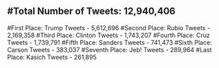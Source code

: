 #Total Number of Tweets: 12,940,406 
---
#First Place: Trump Tweets - 5,612,696
#Second Place: Rubio Tweets - 2,169,358
#Third Place: Clinton Tweets - 1,743,207
#Fourth Place: Cruz Tweets - 1,739,791
#Fifth Place: Sanders Tweets - 741,473
#Sixth Place: Carson Tweets - 383,037
#Seventh Place: Jeb! Tweets - 289,964
#Last Place: Kasich Tweets - 261,895

